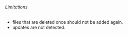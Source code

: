 ###### Limitations
 - files that are deleted once should not be added again.
 - updates are not detected.
 